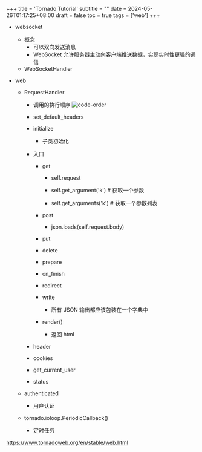 +++
title = 'Tornado Tutorial'
subtitle = ""
date = 2024-05-26T01:17:25+08:00
draft = false
toc = true
tags = ['web']
+++

-   websocket
    -   概念
        -   可以双向发送消息
        -   WebSocket 允许服务器主动向客户端推送数据，实现实时性更强的通信
    -   WebSocketHandler
-   web

    -   RequestHandler

        -   调用的执行顺序
            ![code-order](../imgs/code-order.jpg)
        -   set_default_headers
        -   initialize
            -   子类初始化
        -   入口

            -   get

                -   self.request

                -   self.get_argument('k') # 获取一个参数
                -   self.get_arguments('k') # 获取一个参数列表

            -   post
                -   json.loads(self.request.body)
            -   put
            -   delete
            -   prepare
            -   on_finish
            -   redirect
            -   write
                -   所有 JSON 输出都应该包装在一个字典中
            -   render()
                -   返回 html

        -   header

        -   cookies

        -   get_current_user
        -   status

    -   authenticated
        -   用户认证
    -   tornado.ioloop.PeriodicCallback()
        -   定时任务


<https://www.tornadoweb.org/en/stable/web.html>
